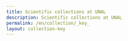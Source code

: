 ```yaml
---
title: Scientific collections at UNAL
description: Scientific collections at UNAL
permalink: /en/collection/_key_
layout: collection-key
---
```

